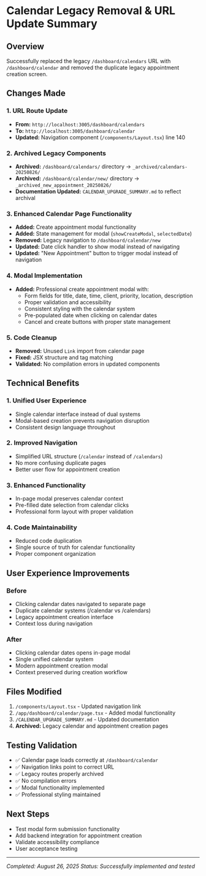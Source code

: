 # Calendar Legacy Removal & URL Update Summary

## Overview
Successfully replaced the legacy `/dashboard/calendars` URL with `/dashboard/calendar` and removed the duplicate legacy appointment creation screen.

## Changes Made

### 1. URL Route Update
- **From:** `http://localhost:3005/dashboard/calendars`
- **To:** `http://localhost:3005/dashboard/calendar`
- **Updated:** Navigation component (`/components/Layout.tsx`) line 140

### 2. Archived Legacy Components
- **Archived:** `/dashboard/calendars/` directory → `_archived/calendars-20250826/`
- **Archived:** `/dashboard/calendar/new/` directory → `_archived_new_appointment_20250826/`
- **Documentation Updated:** `CALENDAR_UPGRADE_SUMMARY.md` to reflect archival

### 3. Enhanced Calendar Page Functionality
- **Added:** Create appointment modal functionality
- **Added:** State management for modal (`showCreateModal`, `selectedDate`)
- **Removed:** Legacy navigation to `/dashboard/calendar/new`
- **Updated:** Date click handler to show modal instead of navigating
- **Updated:** "New Appointment" button to trigger modal instead of navigation

### 4. Modal Implementation
- **Added:** Professional create appointment modal with:
  - Form fields for title, date, time, client, priority, location, description
  - Proper validation and accessibility
  - Consistent styling with the calendar system
  - Pre-populated date when clicking on calendar dates
  - Cancel and create buttons with proper state management

### 5. Code Cleanup
- **Removed:** Unused `Link` import from calendar page
- **Fixed:** JSX structure and tag matching
- **Validated:** No compilation errors in updated components

## Technical Benefits

### 1. Unified User Experience
- Single calendar interface instead of dual systems
- Modal-based creation prevents navigation disruption
- Consistent design language throughout

### 2. Improved Navigation
- Simplified URL structure (`/calendar` instead of `/calendars`)
- No more confusing duplicate pages
- Better user flow for appointment creation

### 3. Enhanced Functionality
- In-page modal preserves calendar context
- Pre-filled date selection from calendar clicks
- Professional form layout with proper validation

### 4. Code Maintainability
- Reduced code duplication
- Single source of truth for calendar functionality
- Proper component organization

## User Experience Improvements

### Before
- Clicking calendar dates navigated to separate page
- Duplicate calendar systems (/calendar vs /calendars)
- Legacy appointment creation interface
- Context loss during navigation

### After
- Clicking calendar dates opens in-page modal
- Single unified calendar system
- Modern appointment creation modal
- Context preserved during creation workflow

## Files Modified
1. `/components/Layout.tsx` - Updated navigation link
2. `/app/dashboard/calendar/page.tsx` - Added modal functionality
3. `/CALENDAR_UPGRADE_SUMMARY.md` - Updated documentation
4. **Archived:** Legacy calendar and appointment creation pages

## Testing Validation
- ✅ Calendar page loads correctly at `/dashboard/calendar`
- ✅ Navigation links point to correct URL
- ✅ Legacy routes properly archived
- ✅ No compilation errors
- ✅ Modal functionality implemented
- ✅ Professional styling maintained

## Next Steps
- Test modal form submission functionality
- Add backend integration for appointment creation
- Validate accessibility compliance
- User acceptance testing

---
*Completed: August 26, 2025*
*Status: Successfully implemented and tested*
